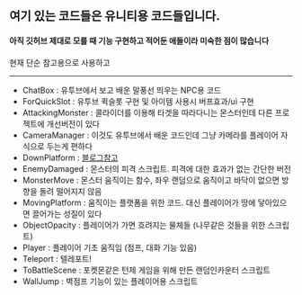 ## 여기 있는 코드들은 유니티용 코드들입니다.

#### 아직 깃허브 제대로 모를 때 기능 구현하고 적어둔 애들이라 미숙한 점이 많습니다
현재 단순 참고용으로 사용하고 

------

- ChatBox : 유투브에서 보고 배운 말풍선 띄우는 NPC용 코드
- ForQuickSlot : 유투브 퀵슬롯 구현 및 아이템 사용시 버프효과/ui 구현
- AttackingMonster : 콜라이더를 이용해 타겟을 따라다니는 몬스터인데 다른 프로젝트에 개선버전이 있다
- CameraManager : 이것도 유투브에서 배운 코드인데 그냥 카메라를 플레이어 자식으로 두는게 편하다
- DownPlatform : [블로그참고](https://husk321.tistory.com/81)
- EnemyDamaged : 몬스터의 피격 스크립트. 피격에 대한 효과가 없는 간단한 버전
- MonsterMove : 몬스터 움직이는 함수, 좌우 랜덤으로 움직이고 바닥이 없으면 방향을 돌려 떨어지지 않음
- MovingPlatform : 움직이는 플랫폼을 위한 코드. 대신 플레이어가 땅에 닿아있으면 끌어가는 성질이 있다
- ObjectOpacity : 플레이어가 가면 흐려지는 물체들 (나무같은 것들을 위한 스크립트)
- Player : 플레이어 기초 움직임 (점프, 대화 기능 있음)
- Teleport : 텔레포트!
- ToBattleScene : 포켓몬같은 턴제 게임을 위해 만든 랜덤인카운터 스크립트
- WallJump : 벽점프 기능이 있는 플레이어용 스크립트


